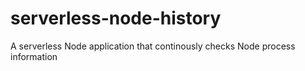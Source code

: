 # serverless-node-history
A serverless Node application that continously checks Node process information
